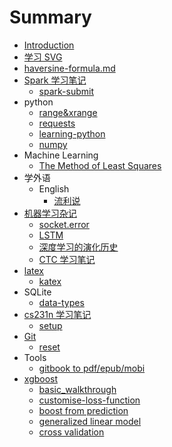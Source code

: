 # Summary

* [Introduction](README.md)
* [学习 SVG](posts/svg/svg.md)
* [haversine-formula.md](posts/haversine/haversine-formula.md)
* [Spark 学习笔记](posts/spark/learning-spark.md)
  * [spark-submit](posts/spark/spark-submit.md)
* python
  * [range&xrange](posts/python/range-xrange.md)
  * [requests](/posts/python/requests.md#requests)
  * [learning-python](posts/python/learning-python.md)
  * [numpy](posts/python/learn-numpy.md)
* Machine Learning
  * [The Method of Least Squares](posts/least-square/learning-least-square.md)
* 学外语
  * English
    * [流利说](posts/English/liulishuo.md)
* [机器学习杂记](ji-qi-xue-xi-za-ji.md)
  * [socket.error](posts/torch/shared-memory.md)
  * [LSTM](posts/torch/LSTM.md)
  * [深度学习的演化历史](posts/reading/deep-learning/deep-learning.md)
  * [CTC 学习笔记](posts/ctc/learning-ctc.md)
* [latex](latex.md)
  * [katex](posts/latex/mathematical-formula.md)
* SQLite
  * [data-types](posts/sqlite/datatype.md)
* [cs231n 学习笔记](cs231n-xue-xi-bi-ji.md)
  * [setup](posts/cs231n/setup-instructions.md)
* [Git](git.md)
  * [reset](git/reset.md)
* Tools
  * [gitbook to pdf/epub/mobi](posts/gitbook/gitbook2pdf.md)
* [xgboost](xgboost.md)
  * [basic\_walkthrough](posts/xgboost/basic_walkthrough.md)
  * [customise-loss-function](posts/xgboost/customise-loss-function.md)
  * [boost from prediction](posts/xgboost/boost_from_prediction.md)
  * [generalized linear model](posts/xgboost/generalized_linear_model.md)
  * [cross validation](posts/xgboost/cross_validation.md)

